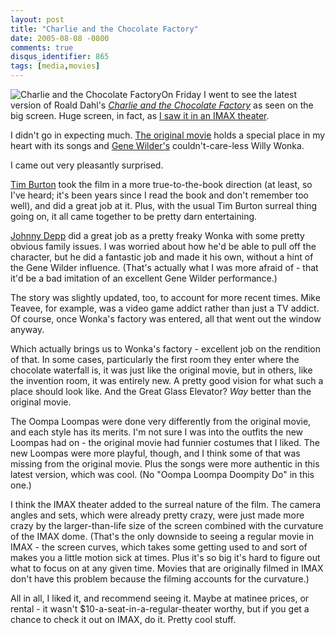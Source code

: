 ```yaml
---
layout: post
title: "Charlie and the Chocolate Factory"
date: 2005-08-08 -0800
comments: true
disqus_identifier: 865
tags: [media,movies]
---
```

![Charlie and the Chocolate
Factory](https://hyqi8g.dm2304.livefilestore.com/y2pfLvjwcuhIsE2c24fpugRl8-ua5sOVYqp5NEYE_86h8kqaRBKejaZXXdwp4QMJ7RiMPdlsyW1vsCF0QGBh-JPOUKqmm8nN_w3VgTtzv4yW9w/20050808wonka.jpg?psid=1)On
Friday I went to see the latest version of Roald Dahl's [*Charlie and
the Chocolate Factory*](http://www.imdb.com/title/tt0367594/) as seen on
the big screen. Huge screen, in fact, as [I saw it in an IMAX
theater](http://www.imax.com/ImaxWeb/filmDetail.do?type=nowPlaying&movieID=code__.__47523).

 I didn't go in expecting much. [The original
movie](http://www.amazon.com/exec/obidos/ASIN/B0009FGWLW/mhsvortex)
holds a special place in my heart with its songs and [Gene
Wilder's](http://www.imdb.com/name/nm0000698/) couldn't-care-less Willy
Wonka.

 I came out very pleasantly surprised.

 [Tim Burton](http://www.imdb.com/name/nm0000318/) took the film in a
more true-to-the-book direction (at least, so I've heard; it's been
years since I read the book and don't remember too well), and did a
great job at it. Plus, with the usual Tim Burton surreal thing going on,
it all came together to be pretty darn entertaining.

 [Johnny Depp](http://www.imdb.com/name/nm0000136/) did a great job as a
pretty freaky Wonka with some pretty obvious family issues. I was
worried about how he'd be able to pull off the character, but he did a
fantastic job and made it his own, without a hint of the Gene Wilder
influence. (That's actually what I was more afraid of - that it'd be a
bad imitation of an excellent Gene Wilder performance.)

 The story was slightly updated, too, to account for more recent times.
Mike Teavee, for example, was a video game addict rather than just a TV
addict. Of course, once Wonka's factory was entered, all that went out
the window anyway.

 Which actually brings us to Wonka's factory - excellent job on the
rendition of that. In some cases, particularly the first room they enter
where the chocolate waterfall is, it was just like the original movie,
but in others, like the invention room, it was entirely new. A pretty
good vision for what such a place should look like. And the Great Glass
Elevator? *Way* better than the original movie.

 The Oompa Loompas were done very differently from the original movie,
and each style has its merits. I'm not sure I was into the outfits the
new Loompas had on - the original movie had funnier costumes that I
liked. The new Loompas were more playful, though, and I think some of
that was missing from the original movie. Plus the songs were more
authentic in this latest version, which was cool. (No "Oompa Loompa
Doompity Do" in this one.)

 I think the IMAX theater added to the surreal nature of the film. The
camera angles and sets, which were already pretty crazy, were just made
more crazy by the larger-than-life size of the screen combined with the
curvature of the IMAX dome. (That's the only downside to seeing a
regular movie in IMAX - the screen curves, which takes some getting used
to and sort of makes you a little motion sick at times. Plus it's so big
it's hard to figure out what to focus on at any given time. Movies that
are originally filmed in IMAX don't have this problem because the
filming accounts for the curvature.)

 All in all, I liked it, and recommend seeing it. Maybe at matinee
prices, or rental - it wasn't \$10-a-seat-in-a-regular-theater worthy,
but if you get a chance to check it out on IMAX, do it. Pretty cool
stuff.
